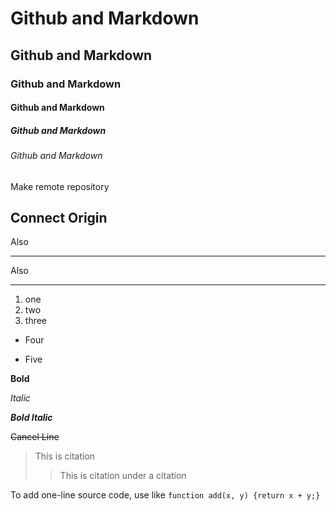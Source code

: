 # Github and Markdown

## Github and Markdown

### Github and Markdown

#### Github and Markdown

##### Github and Markdown

###### Github and Markdown


Make remote repository

Connect Origin
---
Also
***
Also
* * *

1. one
2. two
3. three

* Four
+ Five

**Bold**

*Italic*

***Bold Italic***

~~Cancel Line~~

> This is citation
>> This is citation under a citation

To add one-line source code, use like `function add(x, y) {return x + y;}`
